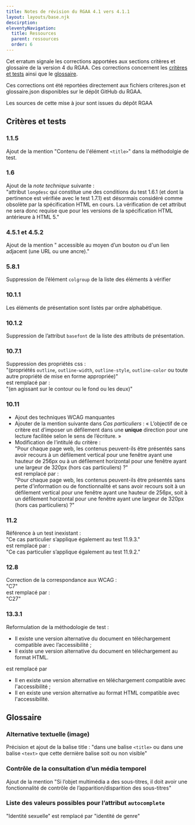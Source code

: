 ```yaml
---
title: Notes de révision du RGAA 4.1 vers 4.1.1
layout: layouts/base.njk
descirption: 
eleventyNavigation:
  title: Ressources
  parent: ressources
  order: 6
---
```


Cet erratum signale les corrections apportées aux sections critères et glossaire de la version 4 du RGAA. Ces corrections concernent les [critères et tests](#criteres-et-tests) ainsi que le [glossaire](#glossaire).

Ces corrections ont été reportées directement aux fichiers criteres.json et glossaire.json disponibles sur le dépôt GitHub du RGAA.

Les sources de cette mise à jour sont issues du dépôt RGAA

 
## Critères et tests

### 1.1.5

Ajout de la mention "Contenu de l'élément `<title>`" dans la méthodolgie de test.

### 1.6

Ajout  de la _note technique_ suivante :  
"attribut `longdesc` qui constitue une des conditions du test 1.6.1 (et dont la pertinence est vérifiée avec le test 1.7.1) est désormais considéré comme obsolète par la spécification HTML en cours. La vérification de cet attribut ne sera donc requise que pour les versions de la spécification HTML antérieure à HTML 5."

### 4.5.1 et 4.5.2

Ajout de la mention " accessible au moyen d’un bouton ou d'un lien adjacent (une URL ou une ancre)."

### 5.8.1

Suppression de l’élément `colgroup` de la liste des éléments à vérifier

### 10.1.1

Les éléments de présentation sont listés par ordre alphabétique.

### 10.1.2

Suppression de l’attribut `basefont` de la liste des attributs de présentation.

### 10.7.1

Suppression des propriétés css :   
"(propriétés `outline`, `outline-width`, `outline-style`, `outline-color` ou toute autre propriété de mise en forme appropriée)"  
est remplacé par :  
"(en agissant sur le contour ou le fond ou les deux)"

### 10.11

* Ajout des techniques WCAG manquantes
* Ajouter de la mention suivante dans _Cas particuliers_ : « L’objectif de ce critère est d’imposer un défilement dans une **unique** direction pour une lecture facilitée selon le sens de l’écriture. »
* Modification de l’intitulé du critère :  
"Pour chaque page web, les contenus peuvent-ils être présentés sans avoir recours à un défilement vertical pour une fenêtre ayant une hauteur de 256px ou à un défilement horizontal pour une fenêtre ayant une largeur de 320px (hors cas particuliers) ?"  
est remplacé par :  
"Pour chaque page web, les contenus peuvent-ils être présentés sans perte d'information ou de fonctionnalité et sans avoir recours soit à un défilement vertical pour une fenêtre ayant une hauteur de 256px, soit à un défilement horizontal pour une fenêtre ayant une largeur de 320px (hors cas particuliers) ?"

### 11.2

Référence à un test inexistant :  
"Ce cas particulier s’applique également au test 11.9.3."  
est remplacé par :    
"Ce cas particulier s’applique également au test 11.9.2."

### 12.8

Correction de la correspondance aux WCAG :  
"C7"  
est remplacé par :  
"C27"  

### 13.3.1

Reformulation de la méthodologie de test :

* Il existe une version alternative du document en téléchargement compatible avec l’accessibilité ;
* Il existe une version alternative du document en téléchargement au format HTML.  

est remplacé par 
* Il en existe une version alternative en téléchargement compatible avec l'accessibilité ;
* Il en existe une version alternative au format HTML compatible avec l'accessibilité.


## Glossaire


### Alternative textuelle (image)

Précision et ajout de la balise title : "dans une balise `<title>` ou dans une balise `<text>` que cette dernière balise soit ou non visible"

### Contrôle de la consultation d’un média temporel

Ajout de la mention "Si l’objet multimédia a des sous-titres, il doit avoir une fonctionnalité de contrôle de l’apparition/disparition des sous-titres"


### Liste des valeurs possibles pour l’attribut `autocomplete`

"Identité sexuelle" est remplacé par "identité de genre"
